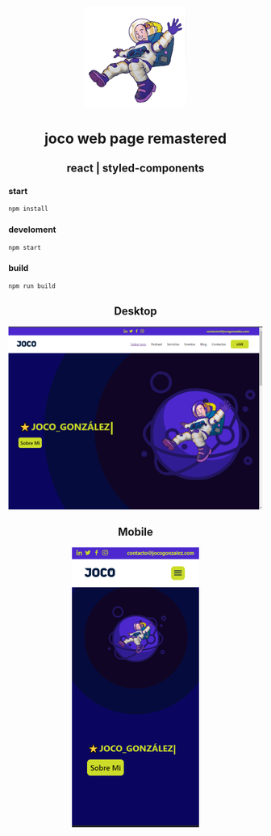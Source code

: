 <div align=center>
<img width="40%" src="./public/joco-galactic.png"/>
</div>
<div align=center>
  <h1>joco web page remastered</h1>
  <h2>react | styled-components</h2>
</div>

<h3>
  start
</h3>

```bash
npm install
```

<h3>
  develoment
</h3>

```bash
npm start
```

<h3>
  build
</h3>

```bash
npm run build
```
<div align="center">

  <h2>
    Desktop
  </h2>
  <img src="./screenshots/captura 1.png"/>
  <h2>
    Mobile
  </h2>
  <img width="50%" src="./screenshots/captura 2.png"/>
</div>
